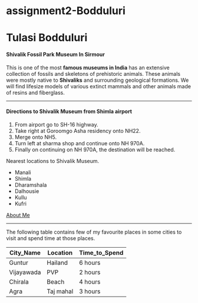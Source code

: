 # assignment2-Bodduluri
# Tulasi Bodduluri
#### Shivalik Fossil Park Museum In Sirmour
This is one of the most **famous museums in India** has an extensive collection of fossils and skeletons of prehistoric animals. These animals were mostly native to **Shivaliks** and surrounding geological formations. We will find lifesize models of various extinct mammals and other animals made of resins and fiberglass.

---

#### Directions to Shivalik Museum from Shimla airport
1. From airport go to SH-16 highway.
2. Take right at Goroomgo Asha residency onto NH22.
3. Merge onto NH5.
4. Turn left at sharma shop and continue onto NH 970A.
5. Finally on continuing on NH 970A, the destination will be reached.

Nearest locations to Shivalik Museum.
* Manali
* Shimla
* Dharamshala
* Dalhousie
* Kullu
* Kufri

[About Me](https://github.com/TulasiBodduluri/assignment2-Bodduluri/blob/main/AboutMe.md)

---

The following table contains few of my favourite places in some cities to visit and spend time at those places.

| City_Name | Location | Time_to_Spend |
| ---       | ---      | ---           |
| Guntur    | Hailand  | 6 hours       |
| Vijayawada| PVP      | 2 hours       |
| Chirala   | Beach    | 4 hours       |
| Agra      | Taj mahal| 3 hours       |